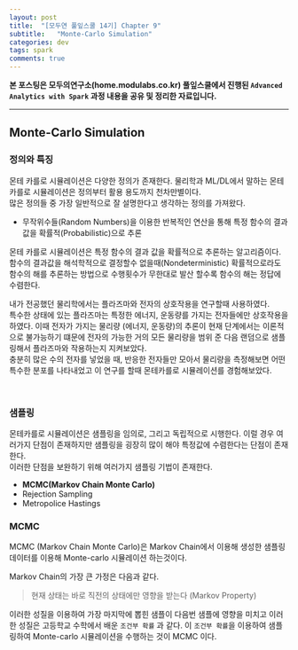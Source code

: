 ```yaml
---
layout: post
title:  "[모두연 풀잎스쿨 14기] Chapter 9"
subtitle:   "Monte-Carlo Simulation"
categories: dev
tags: spark
comments: true
---
```


**본 포스팅은 모두의연구소(home.modulabs.co.kr) 풀잎스쿨에서 진행된 `Advanced Analytics with Spark` 과정 내용을 공유 및 정리한 자료입니다.**    

--- 


## Monte-Carlo Simulation


### 정의와 특징
몬테 카를로 시뮬레이션은 다양한 정의가 존재한다. 물리학과 ML/DL에서 말하는 몬테카를로 시뮬레이션은 정의부터 활용 용도까지 천차만별이다.  
많은 정의들 중 가장 일반적으로 잘 설명한다고 생각하는 정의를 가져왔다.

- 무작위수들(Random Numbers)을 이용한 반복적인 연산을 통해 특정 함수의 결과 값을 확률적(Probabilistic)으로 추론

몬테 카를로 시뮬레이션은 특정 함수의 결과 값을 확률적으로 추론하는 알고리즘이다.  
함수의 결과값을 해석학적으로 결정할수 없을때(Nondeterministic) 확률적으로라도 함수의 해를 추론하는 방법으로 수행횟수가 무한대로 발산 할수록 함수의 해는 정답에 수렴한다.

내가 전공했던 물리학에서는 플라즈마와 전자의 상호작용을 연구할때 사용하였다.   
특수한 상태에 있는 플라즈마는 특정한 에너지, 운동량를 가지는 전자들에만 상호작용을 하였다. 이때 전자가 가지는 물리량 (에너지, 운동량)의 추론이 현재 단계에서는 이론적으로 불가능하기 떄문에 전자의 가능한 거의 모든 물리량을 범위 준 다음 랜덤으로 샘플링해서 플라즈마와 작용하는지 지켜보았다.  
충분히 많은 수의 전자를 넣었을 때, 반응한 전자들만 모아서 물리량을 측정해보면 어떤 특수한 분포를 나타내었고 이 연구를 할때 몬테카를로 시뮬레이션를 경험해보았다.

<br/>

### 샘플링 
몬테카를로 시뮬레이션은 샘플링을 임의로, 그리고 독립적으로 시행한다. 이럴 경우 여러가지 단점이 존재하지만 샘플링을 굉장히 많이 해야 특정값에 수렴한다는 단점이 존재한다.   
이러한 단점을 보완하기 위해 여러가지 샘플링 기법이 존재한다.
- **MCMC(Markov Chain Monte Carlo)**
- Rejection Sampling
- Metropolice Hastings


### MCMC 
MCMC (Markov Chain Monte Carlo)은 Markov Chain에서 이용해 생성한 샘플링 데이터를 이용해 Monte-carlo 시뮬레이션 하는것이다. 

Markov Chain의 가장 큰 가정은 다음과 같다.  

> 현재 상태는 바로 직전의 상태에만 영향을 받는다  (Markov Property)

이러한 성질을 이용하여 가장 마지막에 뽑힌 샘플이 다음번 샘플에 영향을 미치고 이러한 성질은 고등학교 수학에서 배운 `조건부 확률` 과 같다. 이 `조건부 확률`을 이용하여 샘플링하여 Monte-carlo 시뮬레이션을 수행하는 것이 MCMC 이다. 









<script>
MathJax.Hub.Queue(["Typeset",MathJax.Hub]);
</script>

<script>
MathJax = {
  tex: {
    inlineMath: [['$', '$'], ['\\(', '\\)']]
  },
  svg: {
    fontCache: 'global'
  }
};
</script>
<script type="text/javascript" id="MathJax-script" async
  src="https://cdn.jsdelivr.net/npm/mathjax@3/es5/tex-svg.js">
</script>